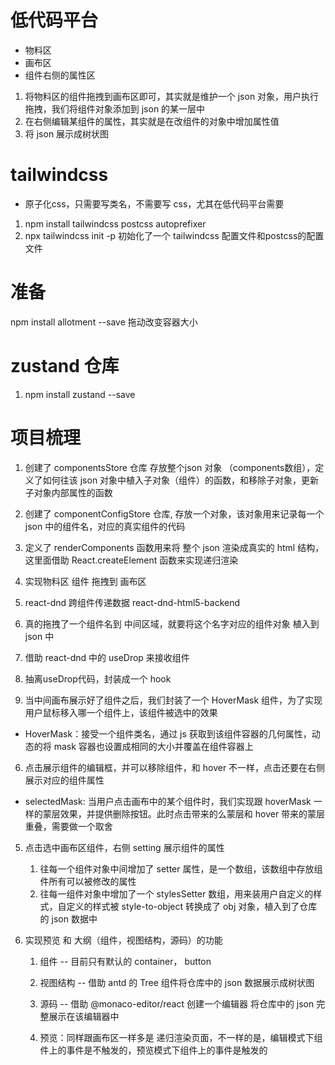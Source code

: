 # 低代码平台
- 物料区
- 画布区
- 组件右侧的属性区

1. 将物料区的组件拖拽到画布区即可，其实就是维护一个 json 对象，用户执行拖拽，我们将组件对象添加到 json 的某一层中
2. 在右侧编辑某组件的属性，其实就是在改组件的对象中增加属性值
3. 将 json 展示成树状图


# tailwindcss
- 原子化css，只需要写类名，不需要写 css，尤其在低代码平台需要
1. npm install tailwindcss postcss autoprefixer
2. npx tailwindcss init -p  初始化了一个 tailwindcss 配置文件和postcss的配置文件


# 准备
npm install allotment --save  拖动改变容器大小

# zustand 仓库
1. npm install zustand --save


# 项目梳理
1. 创建了 componentsStore 仓库 存放整个json 对象 （components数组），定义了如何往该 json 对象中植入子对象（组件）的函数，和移除子对象，更新子对象内部属性的函数

2. 创建了 componentConfigStore 仓库, 存放一个对象，该对象用来记录每一个 json 中的组件名，对应的真实组件的代码

3. 定义了 renderComponents 函数用来将 整个 json 渲染成真实的 html 结构，这里面借助
React.createElement 函数来实现递归渲染

4. 实现物料区 组件 拖拽到 画布区 
  1. react-dnd  跨组件传递数据
  react-dnd-html5-backend 

  2. 真的拖拽了一个组件名到 中间区域，就要将这个名字对应的组件对象 植入到 json 中

  3. 借助 react-dnd 中的 useDrop 来接收组件

  4. 抽离useDrop代码，封装成一个 hook 

  5. 当中间画布展示好了组件之后，我们封装了一个 HoverMask 组件，为了实现用户鼠标移入哪一个组件上，该组件被选中的效果
   - HoverMask：接受一个组件类名，通过 js 获取到该组件容器的几何属性，动态的将 mask 容器也设置成相同的大小并覆盖在组件容器上

  6. 点击展示组件的编辑框，并可以移除组件，和 hover 不一样，点击还要在右侧展示对应的组件属性
   - selectedMask: 当用户点击画布中的某个组件时，我们实现跟 hoverMask 一样的蒙层效果，并提供删除按钮。此时点击带来的么蒙层和 hover 带来的蒙层重叠，需要做一个取舍

5. 点击选中画布区组件，右侧 setting 展示组件的属性
   1. 往每一个组件对象中间增加了 setter 属性，是一个数组，该数组中存放组件所有可以被修改的属性
   2. 往每一组件对象中增加了一个 stylesSetter 数组，用来装用户自定义的样式，自定义的样式被 style-to-object 转换成了 obj 对象，植入到了仓库的 json 数据中


6. 实现预览 和 大纲（组件，视图结构，源码）的功能
   1. 组件 -- 目前只有默认的 container， button
   2. 视图结构 -- 借助 antd 的 Tree 组件将仓库中的 json 数据展示成树状图
   3. 源码 -- 借助 @monaco-editor/react 创建一个编辑器 将仓库中的 json 完整展示在该编辑器中

   4. 预览：同样跟画布区一样多是 递归渲染页面，不一样的是，编辑模式下组件上的事件是不触发的，预览模式下组件上的事件是触发的

